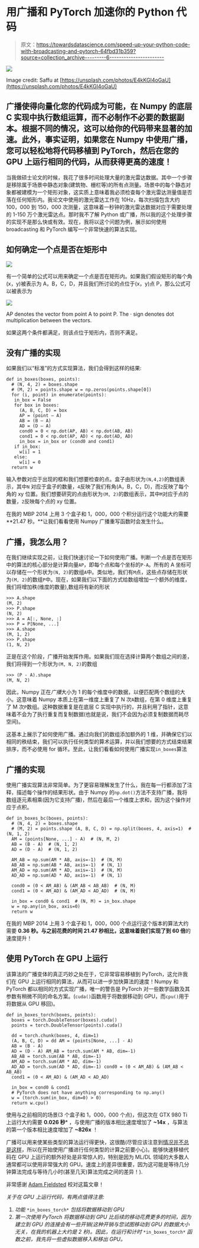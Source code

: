 # 用广播和 PyTorch 加速你的 Python 代码

> 原文：<https://towardsdatascience.com/speed-up-your-python-code-with-broadcasting-and-pytorch-64fbd31b359?source=collection_archive---------6----------------------->

![](img/09ecb71eb624ef09b8bb1d4daa3f1d11.png)

Image credit: Saffu at [https://unsplash.com/photos/E4kKGI4oGaU](https://unsplash.com/photos/E4kKGI4oGaU)

## 广播使得向量化您的代码成为可能，在 Numpy 的底层 C 实现中执行数组运算，而不必制作不必要的数据副本。根据不同的情况，这可以给你的代码带来显著的加速。此外，事实证明，如果您在 Numpy 中使用广播，您可以轻松地将代码移植到 PyTorch，然后在您的 GPU 上运行相同的代码，从而获得更高的速度！

当我做硕士论文的时候，我花了很多时间处理大量的激光雷达数据。其中一个步骤是移除属于场景中静态对象(建筑物、栅栏等)的所有点测量。场景中的每个静态对象都被建模为一个矩形对象，这实质上意味着我必须检查每个激光雷达测量值是否落在任何矩形内。我论文中使用的激光雷达工作在 10Hz，每次扫描包含大约 100，000 到 150，000 次测量，这意味着一秒钟的激光雷达数据对应于需要处理的 1-150 万个激光雷达点。那时我不了解 Python 或广播，所以我的这个处理步骤的实现不是那么快或有效。现在，我将以这个问题为例，展示如何使用 broadcasting 和 PyTorch 编写一个非常快速的算法实现。

## 如何确定一个点是否在矩形中

![](img/09e20070ddcebc2c3000763806a3b54b.png)

有一个简单的公式可以用来确定一个点是否在矩形内。如果我们假设矩形的每个角(x，y)被表示为 A，B，C，D，并且我们所讨论的点位于(x，y)点 P，那么公式可以被表示为

![](img/7c10f2910cb2119835e88b699968e45e.png)

AP denotes the vector from point A to point P. The · sign denotes dot multiplication between the vectors.

如果这两个条件都满足，则该点位于矩形内，否则不满足。

## 没有广播的实现

如果我们以“标准”的方式实现算法，我们会得到这样的结果:

```
def in_boxes(boxes, points):
  # (N, 4, 2) = boxes.shape
  # (M, 2) = points.shape w = np.zeros(points.shape[0])
  for (i, point) in enumerate(points):
   in_box = False
   for box in boxes:
     (A, B, C, D) = box
     AP = (point — A)
     AB = (B — A)
     AD = (D — A)
     cond0 = 0 < np.dot(AP, AB) < np.dot(AB, AB)
     cond1 = 0 < np.dot(AP, AD) < np.dot(AD, AD)
     in_box = in_box or (cond0 and cond1)
   if in_box:
     w[i] = 1
   else:
     w[i] = 0
  return w
```

输入参数对应于出现的框和我们想要检查的点。盒子由形状为`(N,4,2)`的数组表示，其中`N` 对应于盒子的数量，`4`反映了我们有角(A，B，C，D)，而`2`反映了每个角的 xy 位置。我们想要研究的点由形状为`(M, 2)`的数组表示，其中`M`对应于点的数量，`2`反映每个点的 xy 位置。

在我的 MBP 2014 上用 3 个盒子和 1，000，000 个积分运行这个功能大约需要 **21.47 秒。**让我们看看使用 Numpy 广播重写函数时会发生什么。

## 广播，我怎么用？

在我们继续实现之前，让我们快速讨论一下如何使用广播。判断一个点是否在矩形中的算法的核心部分是计算向量`AP`，即每个点和每个坐标的`P-A`。所有的 A 坐标可以存储在一个形状为`(N, 2)`的数组`A`中。类似地，我们有`M`点，这些点存储在形状为`(M, 2)`的数组`P`中。现在，如果我们以下面的方式给数组增加一个额外的维度，我们将增加秩(维度的数量),数组将有新的形状

```
>>> A.shape
(M, 2)
>>> P.shape
(N, 2)
>>> A = A[:, None, :]
>>> P = P[None, ...]
>>> A.shape
(M, 1, 2)
>>> P.shape
(1, N, 2)
```

正是在这个阶段，广播开始发挥作用。如果我们现在选择计算两个数组之间的差，我们将得到一个形状为`(M, N, 2)`的数组

```
>>> (P - A).shape
(M, N, 2)
```

因此，Numpy 正在*广播*大小为 1 的每个维度中的数据，以便匹配两个数组的大小。这意味着 Numpy 本质上在第一维度上重复了 N 次`A`数组，在第 0 维度上重复了 M 次`P`数组。这种数据重复是在底层 C 实现中执行的，并且利用了指针，这意味着不会为了执行重复而复制数据(也就是说，我们不会因为必须复制数据而耗尽空间)。

这基本上展示了如何使用广播。通过向我们的数组添加额外的 1 维，并确保它们以相同的秩结束，我们可以执行任何类型的算术运算，并以我们想要的方式结束结果排序，而不必使用 for 循环。至此，让我们看看如何使用广播实现`in_boxes`算法

## 广播的实现

使用广播实现算法非常简单。为了更容易理解发生了什么，我在每一行都添加了注释，描述每个操作的结果形状。由于 Numpy 的`np.dot()`方法不支持广播，我将数组逐元素相乘(因为它支持广播)，然后在最后一个维度上求和，因为这个操作对应于点积。

```
def in_boxes_bc(boxes, points):
  # (N, 4, 2) = boxes.shape
  # (M, 2) = points.shape (A, B, C, D) = np.split(boxes, 4, axis=1)  # (N, 1, 2)
  AM = (points[None, ...] - A)  # (N, M, 2)
  AB = (B - A)  # (N, 1, 2)
  AD = (D - A)  # (N, 1, 2) 

  AM_AB = np.sum(AM * AB, axis=-1)  # (N, M)
  AB_AB = np.sum(AB * AB, axis=-1)  # (N, 1)
  AM_AD = np.sum(AM * AD, axis=-1)  # (N, M)
  AD_AD = np.sum(AD * AD, axis=-1)  # (N, 1)

  cond0 = (0 < AM_AB) & (AM_AB < AB_AB)  # (N, M)
  cond1 = (0 < AM_AD) & (AM_AD < AD_AD)  # (N, M)

  in_box = cond0 & cond1  # (N, M) = in_box.shape
  w = np.any(in_box, axis=0)
  return w
```

在我的 MBP 2014 上用 3 个盒子和 1，000，000 个点运行这个版本的算法大约需要 **0.36 秒。**与之前花费的时间 21.47 秒相比，这意味着我们实现了**到 60 倍**的速度提升！

## 使用 PyTorch 在 GPU 上运行

该算法的广播变体的真正巧妙之处在于，它非常容易移植到 PyTorch，这允许我们在 GPU 上运行相同的算法，从而可以进一步加快算法的速度！Numpy 和 PyTorch 都以相同的方式实现广播，唯一的警告是 PyTorch 对一些数学函数及其参数有稍微不同的命名方案。(`cuda()`函数用于将数据移动到 GPU，而`cpu()`用于将数据从 GPU 移回)。

```
def in_boxes_torch(boxes, points):
  boxes = torch.DoubleTensor(boxes).cuda()
  points = torch.DoubleTensor(points).cuda()

  dd = torch.chunk(boxes, 4, dim=1)
  (A, B, C, D) = dd AM = (points[None, ...] - A)
  AB = (B - A)
  AD = (D - A) AM_AB = torch.sum(AM * AB, dim=-1)
  AB_AB = torch.sum(AB * AB, dim=-1)
  AM_AD = torch.sum(AM * AD, dim=-1)
  AD_AD = torch.sum(AD * AD, dim=-1) cond0 = (0 < AM_AB) & (AM_AB < AB_AB)
  cond1 = (0 < AM_AD) & (AM_AD < AD_AD)

  in_box = cond0 & cond1
  # PyTorch does not have anything corresponding to np.any()
  w = (torch.sum(in_box, dim=0) > 0)
  return w.cpu()
```

使用与之前相同的场景(3 个盒子和 1，000，000 个点)，但这次在 GTX 980 Ti 上运行大约需要 **0.026 秒*** ，与使用广播的版本相比速度增加了 **~14x** ，与算法的第一个版本相比速度增加了 **~826x** ！

广播可以用来使某些类型的算法运行得更快，这很酷(尽管应该注意到[情况并不总是这样](http://scipy.github.io/old-wiki/pages/EricsBroadcastingDoc)，所以在开始使用广播进行任何类型的计算之前要小心)。能够快速移植代码在 GPU 上运行的额外好处是非常惊人的，特别是因为 ML/DL 领域的大多数人通常都可以使用非常强大的 GPU。速度上的差异很重要，因为这可能是等待几分钟算法完成与等待几小时(甚至几天)算法完成之间的差异！).

非常感谢 [Adam Fjeldsted](https://www.linkedin.com/in/adam-fjeldsted-84779a86/) 校对这篇文章！

*关于在 GPU 上运行代码，有两点值得注意:*

1.  *功能* `*in_boxes_torch*` *包括将数据移动到 GPU*
2.  *第一次使用 PyTorch 将数据移动到 GPU 比后续的移动花费更多的时间，因为建立到 GPU 的连接会有一些开销(这种开销与您试图移动到 GPU 的数据大小无关，在我的机器上大约是 2 秒)。因此，在运行和计时* `*in_boxes_torch*` *函数之前，我先将一些虚拟数据移入和移出 GPU。*
